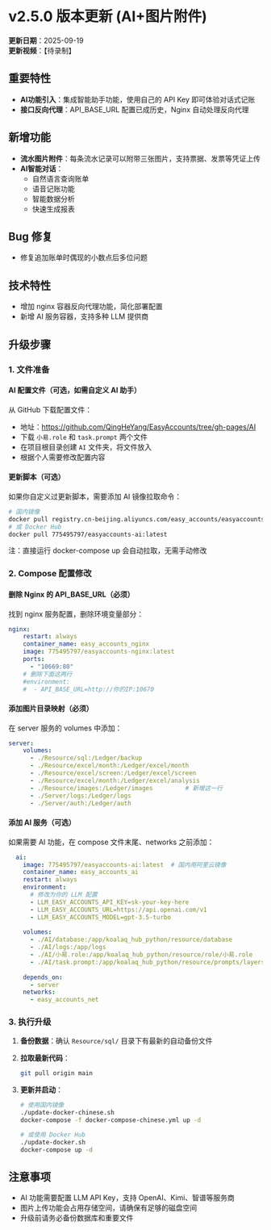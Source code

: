 # v2.5.0 版本更新 (AI+图片附件)

**更新日期**：2025-09-19  
**更新视频**：【待录制】

## 重要特性

- **AI功能引入**：集成智能助手功能，使用自己的 API Key 即可体验对话式记账
- **接口反向代理**：API_BASE_URL 配置已成历史，Nginx 自动处理反向代理

## 新增功能

- **流水图片附件**：每条流水记录可以附带三张图片，支持票据、发票等凭证上传
- **AI智能对话**：
  - 自然语言查询账单
  - 语音记账功能
  - 智能数据分析
  - 快速生成报表

## Bug 修复

- 修复追加账单时偶现的小数点后多位问题

## 技术特性

- 增加 nginx 容器反向代理功能，简化部署配置
- 新增 AI 服务容器，支持多种 LLM 提供商

## 升级步骤

### 1. 文件准备

#### AI 配置文件（可选，如需自定义 AI 助手）
从 GitHub 下载配置文件：
- 地址：https://github.com/QingHeYang/EasyAccounts/tree/gh-pages/AI
- 下载 `小易.role` 和 `task.prompt` 两个文件
- 在项目根目录创建 `AI` 文件夹，将文件放入
- 根据个人需要修改配置内容

#### 更新脚本（可选）
如果你自定义过更新脚本，需要添加 AI 镜像拉取命令：
```bash
# 国内镜像
docker pull registry.cn-beijing.aliyuncs.com/easy_accounts/easyaccounts-ai:latest
# 或 Docker Hub
docker pull 775495797/easyaccounts-ai:latest
```
注：直接运行 docker-compose up 会自动拉取，无需手动修改

### 2. Compose 配置修改

#### 删除 Nginx 的 API_BASE_URL（必须）
找到 nginx 服务配置，删除环境变量部分：
```yaml
nginx:
    restart: always
    container_name: easy_accounts_nginx
    image: 775495797/easyaccounts-nginx:latest
    ports:
      - "10669:80"
    # 删除下面这两行
    #environment:
    #  - API_BASE_URL=http://你的IP:10670
```

#### 添加图片目录映射（必须）
在 server 服务的 volumes 中添加：
```yaml
server:
    volumes:
      - ./Resource/sql:/Ledger/backup
      - ./Resource/excel/month:/Ledger/excel/month
      - ./Resource/excel/screen:/Ledger/excel/screen
      - ./Resource/excel/month:/Ledger/excel/analysis
      - ./Resource/images:/Ledger/images         # 新增这一行
      - ./Server/logs:/Ledger/logs
      - ./Server/auth:/Ledger/auth
```

#### 添加 AI 服务（可选）
如果需要 AI 功能，在 compose 文件末尾、networks 之前添加：
```yaml
  ai:
    image: 775495797/easyaccounts-ai:latest  # 国内用阿里云镜像
    container_name: easy_accounts_ai
    restart: always
    environment:
      # 修改为你的 LLM 配置
      - LLM_EASY_ACCOUNTS_API_KEY=sk-your-key-here
      - LLM_EASY_ACCOUNTS_URL=https://api.openai.com/v1
      - LLM_EASY_ACCOUNTS_MODEL=gpt-3.5-turbo
      
    volumes:
      - ./AI/database:/app/koalaq_hub_python/resource/database
      - ./AI/logs:/app/logs
      - ./AI/小易.role:/app/koalaq_hub_python/resource/role/小易.role
      - ./AI/task.prompt:/app/koalaq_hub_python/resource/prompts/layers/task/easy_accounts_instructions.prompt
    
    depends_on:
      - server
    networks:
      - easy_accounts_net
```

### 3. 执行升级

1. **备份数据**：确认 `Resource/sql/` 目录下有最新的自动备份文件

2. **拉取最新代码**：
   ```bash
   git pull origin main
   ```

3. **更新并启动**：
   ```bash
   # 使用国内镜像
   ./update-docker-chinese.sh
   docker-compose -f docker-compose-chinese.yml up -d
   
   # 或使用 Docker Hub
   ./update-docker.sh
   docker-compose up -d
   ```

## 注意事项

- AI 功能需要配置 LLM API Key，支持 OpenAI、Kimi、智谱等服务商
- 图片上传功能会占用存储空间，请确保有足够的磁盘空间
- 升级前请务必备份数据库和重要文件